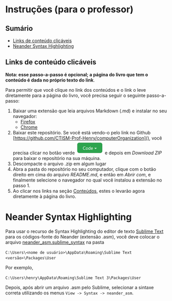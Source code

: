 # Instruções (para o professor)

## Sumário

* [Links de conteúdo clicáveis](#links-de-conteúdo-clicáveis)
* [Neander Syntax Highlighting](#neander-syntax-highlighting)

## Links de conteúdo clicáveis

**Nota: esse passo-a-passo é opcional; a página do livro que tem o conteúdo é dada no próprio texto do link**.

Para permitir que você clique no link dos conteúdos e o link o leve diretamente para a página do livro, você precisa
seguir o seguinte passo-a-passo:

1. Baixar uma extensão que leia arquivos Markdown (.md) e instalar no seu navegador:
    * [Firefox](https://addons.mozilla.org/pt-BR/firefox/addon/markdown-viewer-webext/)
    * [Chrome](https://chrome.google.com/webstore/detail/markdown-viewer/ckkdlimhmcjmikdlpkmbgfkaikojcbjk)
2. Baixar este repositório. Se você está vendo-o pelo link no Github 
   [https://github.com/CTISM-Prof-Henry/computerOrganization](), você precisa clicar no botão verde 
   <img src="imagens/code_button.png"> e depois em _Download ZIP_ para baixar o repositório na sua máquina.
3. Descompacte o arquivo .zip em algum lugar
4. Abra a pasta do repositório no seu computador, clique com o botão direito em cima do arquivo _README.md_, e então em 
   _Abrir com_, e finalmente selecione o navegador no qual você instalou a extensão no passo 1.
5. Ao clicar nos links na seção [Conteúdos](README.md#conteúdos), estes o levarão agora diretamente à página do livro.

# Neander Syntax Highlighting

Para usar o recurso de Syntax Highlighting do editor de texto [Sublime Text](https://www.sublimetext.com/) para os 
códigos-fonte do Neander (extensão .asm), você deve colocar o arquivo 
[neander_asm.sublime_syntax](neander_asm.sublime-syntax) na pasta

`C:\Users\<nome de usuário>\AppData\Roaming\Sublime Text <versão>\Packages\User`

Por exemplo,

`C:\Users\henry\AppData\Roaming\Sublime Text 3\Packages\User`

Depois, após abrir um arquivo .asm pelo Sublime, selecionar a sintaxe correta utilizando os menus 
`View -> Syntax -> neander_asm`.